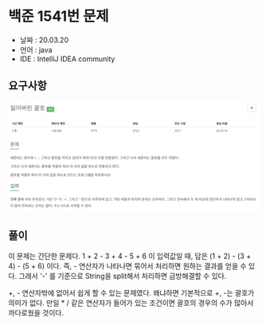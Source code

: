 # 백준 1541번 문제

* 날짜 : 20.03.20
* 언어 : java
* IDE : IntelliJ IDEA community 

## 요구사항

<img src="/doc/backjoon1541.png"> 

## 풀이

이 문제는 간단한 문제다.  1 + 2 - 3 + 4 - 5 + 6 이 입력값일 때, 답은 (1 + 2) - (3 + 4) - (5 + 6) 이다.
즉, - 연산자가 나타나면 묶어서 처리하면 원하는 결과를 얻을 수 있다.   그래서 '-' 를 기준으로 String을 split해서 처리하면 금방해결할 수 있다.  

+, - 연산자밖에 없어서 쉽게 할 수 있는 문제였다.  왜냐하면 기본적으로 +, -는 괄호가 의미가 없다.  만일 * / 같은 연산자가 들어가 있는 조건이면 괄호의 경우의 수가 많아서 까다로웠을 것이다.

